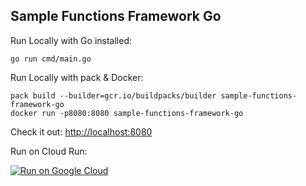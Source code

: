 Sample Functions Framework Go
-----------------------------

Run Locally with Go installed:
```
go run cmd/main.go
```

Run Locally with pack & Docker:
```
pack build --builder=gcr.io/buildpacks/builder sample-functions-framework-go
docker run -p8080:8080 sample-functions-framework-go
```

Check it out: [http://localhost:8080](http://localhost:8080)

Run on Cloud Run:

[![Run on Google Cloud](https://deploy.cloud.run/button.svg)](https://deploy.cloud.run)

